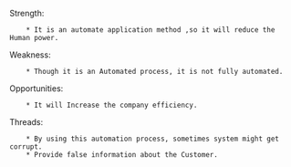 Strength:

        * It is an automate application method ,so it will reduce the Human power.
Weakness:

        * Though it is an Automated process, it is not fully automated.

Opportunities:

        * It will Increase the company efficiency.
Threads:

        * By using this automation process, sometimes system might get corrupt.
        * Provide false information about the Customer.
